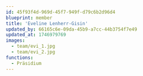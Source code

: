 ```yaml
---
id: 45f93f4d-969d-45f7-949f-d79c6b2d96d4
blueprint: member
title: 'Eveline Lenherr-Gisin'
updated_by: 66165c6e-09da-45b9-a7cc-44b3754f7e49
updated_at: 1746979769
images:
  - team/evi_1.jpg
  - team/evi_2.jpg
functions:
  - Präsidium
---
```

